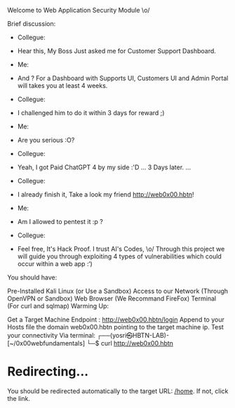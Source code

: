 Welcome to Web Application Security Module \o/

Brief discussion:

+ Collegue:
-   Hear this, My Boss Just asked me for Customer Support Dashboard.
+ Me:
-   And ? For a Dashboard with Supports UI, Customers UI and Admin
    Portal will takes you at least 4 weeks.
+ Collegue:
-   I challenged him to do it within 3 days for reward ;)
+ Me:
-   Are you serious :O?
+ Collegue:
-   Yeah, I got Paid ChatGPT 4 by my side :'D
...
3 Days later.
...
+ Collegue:
-   I already finish it, Take a look my friend http://web0x00.hbtn!
+ Me:
-   Am I allowed to pentest it :p ?
+ Collegue:
-   Feel free, It's Hack Proof. I trust AI's Codes, \o/
Through this project we will guide you through exploiting 4 types of vulnerabilities which could occur within a web app :‘)

You should have:

Pre-Installed Kali Linux (or Use a Sandbox)
Access to our Network (Through OpenVPN or Sandbox)
Web Browser (We Recommand FireFox)
Terminal (For curl and sqlmap)
Warming Up:

Get a Target Machine
Endpoint : http://web0x00.hbtn/login
Append to your Hosts file the domain web0x00.hbtn pointing to the target machine ip.
Test your connectivity
Via terminal:
┌──(yosri㉿HBTN-LAB)-[~/0x00webfundamentals]
└─$ curl http://web0x00.hbtn
<!doctype html>
<html lang=en>
<title>Redirecting...</title>
<h1>Redirecting...</h1>
<p>You should be redirected automatically to the target URL: <a href="/home">/home</a>. If not, click the link.
